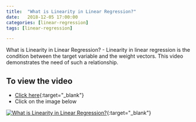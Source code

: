 ```yaml
---
title:  "What is Linearity in Linear Regression?"
date:   2018-12-05 17:00:00
categories: [linear-regression]
tags: [linear-regression]

---
```


What is Linearity in Linear Regression? - Linearity in linear regression is the condition between the target variable and the weight vectors. This video demonstrates the need of such a relationship.


## To view the video
* [Click here](https://youtu.be/Yg2UHKOvsmI){:target="_blank"}
* Click on the image below

[![What is Linearity in Linear Regression?](http://img.youtube.com/vi/Yg2UHKOvsmI/0.jpg)](http://www.youtube.com/watch?v=Yg2UHKOvsmI){:target="_blank"}